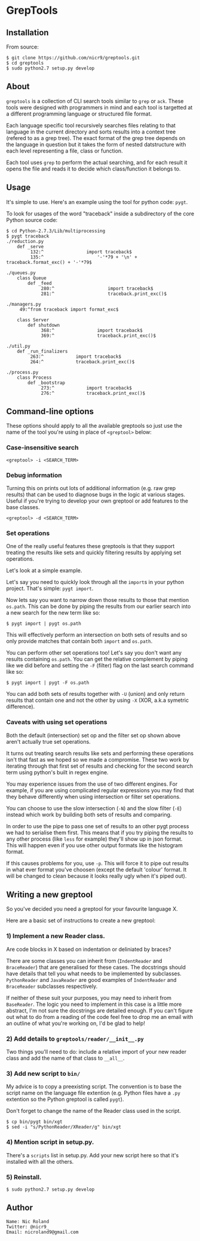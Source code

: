# GrepTools

## Installation

From source:

```
$ git clone https://github.com/nicr9/greptools.git
$ cd greptools
$ sudo python2.7 setup.py develop
```

## About

`greptools` is a collection of CLI search tools similar to `grep` or `ack`.
These tools were designed with programmers in mind and each tool is targetted
at a different programming language or structured file format.

Each language specific tool recursively searches files relating to that language
in the current directory and sorts results into a context tree (refered to as a
grep tree). The exact format of the grep tree depends on the language in
question but it takes the form of nested datstructure with each level
representing a file, class or function.

Each tool uses `grep` to perform the actual searching, and for each result it
opens the file and reads it to decide which class/function it belongs to.

## Usage

It's simple to use. Here's an example using the tool for python code: `pygt`.

To look for usages of the word "traceback" inside a subdirectory of the core
Python source code:

```
$ cd Python-2.7.3/Lib/multiprocessing
$ pygt traceback
./reduction.py
    def _serve
         132:^                import traceback$
         135:^                    '-'*79 + '\n' + traceback.format_exc() + '-'*79$

./queues.py
    class Queue
        def _feed
             280:^                    import traceback$
             281:^                    traceback.print_exc()$

./managers.py
     49:^from traceback import format_exc$

    class Server
        def shutdown
             368:^                import traceback$
             369:^                traceback.print_exc()$

./util.py
    def _run_finalizers
         263:^            import traceback$
         264:^            traceback.print_exc()$

./process.py
    class Process
        def _bootstrap
             273:^            import traceback$
             276:^            traceback.print_exc()$
```

## Command-line options

These options should apply to all the available greptools so just use the name
of the tool you're using in place of `<greptool>` below:

### Case-insensitive search

`<greptool> -i <SEARCH_TERM>`

### Debug information

Turning this on prints out lots of additional information (e.g. raw grep
results) that can be used to diagnose bugs in the logic at various stages.
Useful if you're trying to develop your own greptool or add features to the base
classes.

`<greptool> -d <SEARCH_TERM>`

### Set operations

One of the really useful features these greptools is that they support treating
the results like sets and quickly filtering results by applying set operations.

Let's look at a simple example.

Let's say you need to quickly look through all the `import`s in your python
project. That's simple: `pygt import`.

Now lets say you want to narrow down those results to those that mention
`os.path`. This can be done by piping the results from our earlier search into
a new search for the new term like so:

```
$ pygt import | pygt os.path
```

This will effectively perform an intersection on both sets of results and so
only provide matches that contain both `import` and `os.path`.

You can perform other set operations too! Let's say you don't want any results
containing `os.path`. You can get the relative complement by piping like we did
before and setting the `-F` (filter) flag on the last search command like
so:

```
$ pygt import | pygt -F os.path
```

You can add both sets of results together with `-U` (union) and only return
results that contain one and not the other by using `-X` (XOR, a.k.a symetric
difference).

### Caveats with using set operations

Both the default (intersection) set op and the filter set op shown above aren't
actually true set operations.

It turns out treating search results like sets and performing these operations
isn't that fast as we hoped so we made a compromise. These two work by
iterating through that first set of results and checking for the second search
term using python's built in regex engine.

You may experience issues from the use of two different engines. For example, if
you are using complicated regular expressions you may find that they behave
differently when using intersection or filter set operations.

You can choose to use the slow intersection (`-N`) and the slow filter (`-E`)
instead which work by building both sets of results and comparing.

In order to use the pipe to pass one set of results to an other pygt process we
had to serialise them first. This means that if you try piping the results to
any other process (like `less` for example) they'll show up in json format. This
will happen even if you use other output formats like the histogram format.

If this causes problems for you, use `-p`. This will force it to pipe out
results in what ever format you've choosen (except the default 'colour' format.
It will be changed to clean because it looks really ugly when it's piped out).

## Writing a new greptool

So you've decided you need a greptool for your favourite language X.

Here are a basic set of instructions to create a new greptool:

### 1) Implement a new Reader class.

Are code blocks in X based on indentation or deliniated by braces?

There are some classes you can inherit from (`IndentReader` and `BraceReader`)
that are generalised for these cases. The docstrings should have details that
tell you what needs to be implemented by subclasses. `PythonReader` and
`JavaReader` are good examples of `IndentReader` and `BraceReader` subclasses
respectively.

If neither of these suit your purposes, you may need to inherit from
`BaseReader`. The logic you need to implement in this case is a little more
abstract, I'm not sure the docstrings are detailed enough. If you can't figure
out what to do from a reading of the code feel free to drop me an email with an
outline of what you're working on, I'd be glad to help!

### 2) Add details to `greptools/reader/__init__.py`

Two things you'll need to do: include a relative import of your new reader class
and add the name of that class to `__all__`.

### 3) Add new script to `bin/`

My advice is to copy a preexisting script. The convention is to base the script
name on the language file extention (e.g. Python files have a `.py` extention so
the Python greptool is called `pygt`).

Don't forget to change the name of the Reader class used in the script.

```
$ cp bin/pygt bin/xgt
$ sed -i "s/PythonReader/XReader/g" bin/xgt
```

### 4) Mention script in setup.py.

There's a `scripts` list in setup.py. Add your new script here so that it's
installed with all the others.

### 5) Reinstall.

```
$ sudo python2.7 setup.py develop
```

## Author

```
Name: Nic Roland
Twitter: @nicr9_
Email: nicroland9@gmail.com
```
